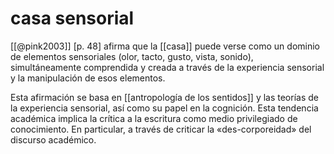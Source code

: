 # casa sensorial
[[@pink2003]] [p. 48] afirma que la [[casa]] puede verse como un dominio de elementos sensoriales (olor, tacto, gusto, vista, sonido), simultáneamente comprendida  y creada a través de la experiencia sensorial y la manipulación de esos elementos.

Esta afirmación se basa en [[antropología de los sentidos]] y las teorías de la experiencia sensorial, así como su papel en la cognición. Esta tendencia académica implica la crítica a la escritura como medio privilegiado de conocimiento. En particular, a través de criticar la «des-corporeidad» del discurso académico.
